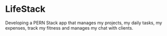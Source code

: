 # LifeStack
Developing a PERN Stack app that manages my projects, my daily tasks, my expenses, track my fitness and manages my chat with clients.
